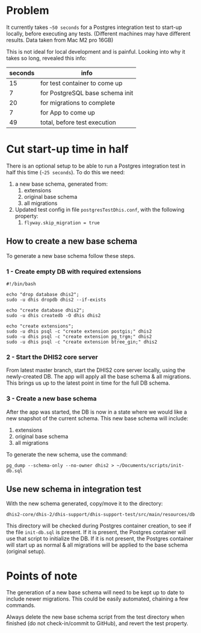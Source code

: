 # Problem 
It currently takes `~50 seconds` for a Postgres integration test to start-up locally, before executing any tests. (Different machines may have different results. Data taken from Mac M2 pro 16GB) 

This is not ideal for local development and is painful.
Looking into why it takes so long, revealed this info:

| seconds | info                            |
|---------|---------------------------------|
| 15      | for test container to come up   |
| 7       | for PostgreSQL base schema init |
| 20      | for migrations to complete      |
| 7       | for App to come up              |
| 49      | total, before test execution    |

# Cut start-up time in half
There is an optional setup to be able to run a Postgres integration test in half this time (`~25 seconds`). To do this we need: 
1. a new base schema, generated from:
   1. extensions 
   2. original base schema
   3. all migrations 
4. Updated test config in file `postgresTestDhis.conf`, with the following property:
   1. `flyway.skip_migration = true`

## How to create a new base schema 
To generate a new base schema follow these steps.

### 1 - Create empty DB with required extensions
```shell
#!/bin/bash

echo "drop database dhis2";
sudo -u dhis dropdb dhis2 --if-exists

echo "create database dhis2";
sudo -u dhis createdb -O dhis dhis2

echo "create extensions";
sudo -u dhis psql -c "create extension postgis;" dhis2
sudo -u dhis psql -c "create extension pg_trgm;" dhis2
sudo -u dhis psql -c "create extension btree_gin;" dhis2
```

### 2 - Start the DHIS2 core server 
From latest master branch, start the DHIS2 core server locally, using the newly-created DB. 
The app will apply all the base schema & all migrations. This brings us up to the latest point in time for the full DB schema. 

### 3 - Create a new base schema 
After the app was started, the DB is now in a state where we would like a new snapshot of the current schema. This new base schema will include: 
1. extensions
2. original base schema
3. all migrations 

To generate the new schema, use the command: 
```shell
pg_dump --schema-only --no-owner dhis2 > ~/Documents/scripts/init-db.sql
```

## Use new schema in integration test 
With the new schema generated, copy/move it to the directory: 
```text
dhis2-core/dhis-2/dhis-support/dhis-support-test/src/main/resources/db
```

This directory will be checked during Postgres container creation, to see if the file `init-db.sql` is present. 
If it is present, the Postgres container will use that script to initialize the DB. 
If it is not present, the Postgres container will start up as normal & all migrations will be applied to the base schema (original setup). 

# Points of note 
The generation of a new base schema will need to be kept up to date to include newer migrations. This could be easily automated, chaining a few commands. 

Always delete the new base schema script from the test directory when finished (do not check-in/commit to GitHub), and revert the test property.